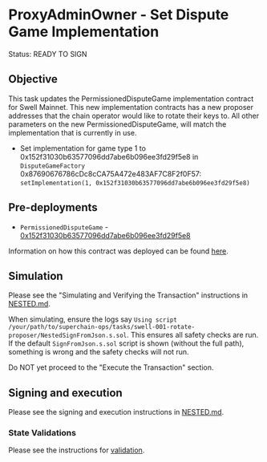 # ProxyAdminOwner - Set Dispute Game Implementation

Status: READY TO SIGN

## Objective

This task updates the PermissionedDisputeGame implementation contract for Swell Mainnet. 
This new implementation contracts has a new proposer addresses that the chain operator would like to rotate their keys to.
All other parameters on the new PermissionedDisputeGame, will match the implementation that is currently in use.

* Set implementation for game type 1 to 0x152f31030b63577096dd7abe6b096ee3fd29f5e8 in `DisputeGameFactory` 0x87690676786cDc8cCA75A472e483AF7C8F2f0F57: `setImplementation(1, 0x152f31030b63577096dd7abe6b096ee3fd29f5e8)`

## Pre-deployments

- `PermissionedDisputeGame` - [0x152f31030b63577096dd7abe6b096ee3fd29f5e8](https://etherscan.io/address/0x152f31030b63577096dd7abe6b096ee3fd29f5e8)

Information on how this contract was deployed can be found [here](https://alt-research.notion.site/Rotate-proposer-key-for-Swell-mainnet-1cfd3246cc8c806681bbd38d52a0d969).

## Simulation

Please see the "Simulating and Verifying the Transaction" instructions in [NESTED.md](../../../NESTED.md).

When simulating, ensure the logs say `Using script /your/path/to/superchain-ops/tasks/swell-001-rotate-proposer/NestedSignFromJson.s.sol`. This ensures all safety checks are run. If the default `SignFromJson.s.sol` script is shown (without the full path), something is wrong and the safety checks will not run.

Do NOT yet proceed to the "Execute the Transaction" section.

## Signing and execution

Please see the signing and execution instructions in [NESTED.md](../../../NESTED.md).

### State Validations

Please see the instructions for [validation](./VALIDATION.md).
